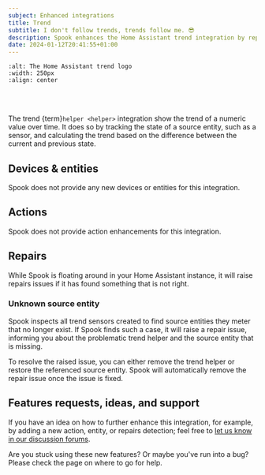 ```yaml
---
subject: Enhanced integrations
title: Trend
subtitle: I don't follow trends, trends follow me. 😎
description: Spook enhances the Home Assistant trend integration by report issues in the repairs dashboard.
date: 2024-01-12T20:41:55+01:00
---
```


```{image} https://brands.home-assistant.io/trend/logo.png
:alt: The Home Assistant trend logo
:width: 250px
:align: center
```

<br><br>

The trend {term}`helper <helper>` integration show the trend of a numeric value over time. It does so by tracking the state of a source entity, such as a sensor, and calculating the trend based on the difference between the current and previous state.

## Devices & entities

Spook does not provide any new devices or entities for this integration.

## Actions

Spook does not provide action enhancements for this integration.

## Repairs

While Spook is floating around in your Home Assistant instance, it will raise repairs issues if it has found something that is not right.

### Unknown source entity

Spook inspects all trend sensors created to find source entities they meter that no longer exist. If Spook finds such a case, it will raise a repair issue, informing you about the problematic trend helper and the source entity that is missing.

To resolve the raised issue, you can either remove the trend helper or restore the referenced source entity. Spook will automatically remove the repair issue once the issue is fixed.

## Features requests, ideas, and support

If you have an idea on how to further enhance this integration, for example, by adding a new action, entity, or repairs detection; feel free to [let us know in our discussion forums](https://github.com/frenck/spook/discussions).

Are you stuck using these new features? Or maybe you've run into a bug? Please check the [](../support) page on where to go for help.
